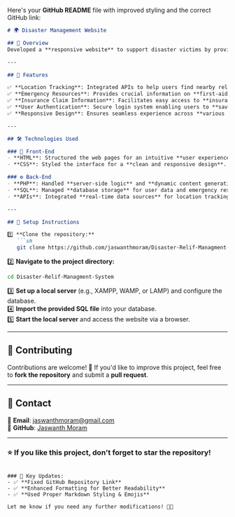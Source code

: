 Here's your **GitHub README** file with improved styling and the correct GitHub link:  

```markdown
# 🌍 Disaster Management Website  

## 📌 Overview  
Developed a **responsive website** to support disaster victims by providing essential services such as **location tracking, emergency resources, and insurance claim information**. The platform ensures **real-time assistance** and **accessibility** to critical information during emergencies.  

---

## 🚀 Features  

✅ **Location Tracking**: Integrated APIs to help users find nearby relief centers and shelters.  
✅ **Emergency Resources**: Provides crucial information on **first-aid, rescue operations, and emergency contacts**.  
✅ **Insurance Claim Information**: Facilitates easy access to **insurance-related data** for victims to file claims.  
✅ **User Authentication**: Secure login system enabling users to **save and access personalized information**.  
✅ **Responsive Design**: Ensures seamless experience across **various devices**.  

---

## 🛠️ Technologies Used  

### 🎨 Front-End  
- **HTML**: Structured the web pages for an intuitive **user experience**.  
- **CSS**: Styled the interface for a **clean and responsive design**.  

### ⚙️ Back-End  
- **PHP**: Handled **server-side logic** and **dynamic content generation**.  
- **SQL**: Managed **database storage** for user data and emergency resources.  
- **APIs**: Integrated **real-time data sources** for location tracking.  

---

## 🔧 Setup Instructions  

1️⃣ **Clone the repository:**  
   ```sh
   git clone https://github.com/jaswanthmoram/Disaster-Relif-Managment-System.git
   ```
2️⃣ **Navigate to the project directory:**  
   ```sh
   cd Disaster-Relif-Managment-System
   ```
3️⃣ **Set up a local server** (e.g., XAMPP, WAMP, or LAMP) and configure the database.  
4️⃣ **Import the provided SQL file** into your database.  
5️⃣ **Start the local server** and access the website via a browser.  

---

## 🤝 Contributing  
Contributions are welcome! 🚀 If you'd like to improve this project, feel free to **fork the repository** and submit a **pull request**.  

---

## 📩 Contact  
📧 **Email**: [jaswanthmoram@gmail.com](mailto:jaswanthmoram@gmail.com)  
🔗 **GitHub**: [Jaswanth Moram](https://github.com/jaswanthmoram/)  

---

### ⭐ If you like this project, don't forget to **star** the repository!
```

### 🔹 Key Updates:
- ✅ **Fixed GitHub Repository Link**  
- ✅ **Enhanced Formatting for Better Readability**  
- ✅ **Used Proper Markdown Styling & Emojis**  

Let me know if you need any further modifications! 🚀🔥
